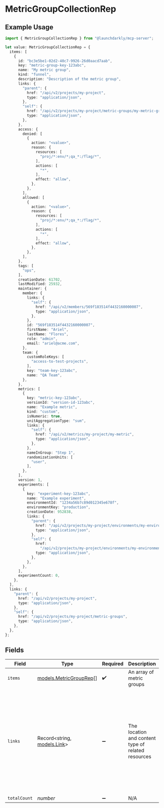 # MetricGroupCollectionRep

## Example Usage

```typescript
import { MetricGroupCollectionRep } from "@launchdarkly/mcp-server";

let value: MetricGroupCollectionRep = {
  items: [
    {
      id: "bc3e5be1-02d2-40c7-9926-26d0aacd7aab",
      key: "metric-group-key-123abc",
      name: "My metric group",
      kind: "funnel",
      description: "Description of the metric group",
      links: {
        "parent": {
          href: "/api/v2/projects/my-project",
          type: "application/json",
        },
        "self": {
          href: "/api/v2/projects/my-project/metric-groups/my-metric-group",
          type: "application/json",
        },
      },
      access: {
        denied: [
          {
            action: "<value>",
            reason: {
              resources: [
                "proj/*:env/*;qa_*:/flag/*",
              ],
              actions: [
                "*",
              ],
              effect: "allow",
            },
          },
        ],
        allowed: [
          {
            action: "<value>",
            reason: {
              resources: [
                "proj/*:env/*;qa_*:/flag/*",
              ],
              actions: [
                "*",
              ],
              effect: "allow",
            },
          },
        ],
      },
      tags: [
        "ops",
      ],
      creationDate: 61702,
      lastModified: 25932,
      maintainer: {
        member: {
          links: {
            "self": {
              href: "/api/v2/members/569f183514f4432160000007",
              type: "application/json",
            },
          },
          id: "569f183514f4432160000007",
          firstName: "Ariel",
          lastName: "Flores",
          role: "admin",
          email: "ariel@acme.com",
        },
        team: {
          customRoleKeys: [
            "access-to-test-projects",
          ],
          key: "team-key-123abc",
          name: "QA Team",
        },
      },
      metrics: [
        {
          key: "metric-key-123abc",
          versionId: "version-id-123abc",
          name: "Example metric",
          kind: "custom",
          isNumeric: true,
          unitAggregationType: "sum",
          links: {
            "self": {
              href: "/api/v2/metrics/my-project/my-metric",
              type: "application/json",
            },
          },
          nameInGroup: "Step 1",
          randomizationUnits: [
            "user",
          ],
        },
      ],
      version: 1,
      experiments: [
        {
          key: "experiment-key-123abc",
          name: "Example experiment",
          environmentId: "1234a56b7c89d012345e678f",
          environmentKey: "production",
          creationDate: 952838,
          links: {
            "parent": {
              href: "/api/v2/projects/my-project/environments/my-environment",
              type: "application/json",
            },
            "self": {
              href:
                "/api/v2/projects/my-project/environments/my-environment/experiments/example-experiment",
              type: "application/json",
            },
          },
        },
      ],
      experimentCount: 0,
    },
  ],
  links: {
    "parent": {
      href: "/api/v2/projects/my-project",
      type: "application/json",
    },
    "self": {
      href: "/api/v2/projects/my-project/metric-groups",
      type: "application/json",
    },
  },
};
```

## Fields

| Field                                                                                                                                                                            | Type                                                                                                                                                                             | Required                                                                                                                                                                         | Description                                                                                                                                                                      | Example                                                                                                                                                                          |
| -------------------------------------------------------------------------------------------------------------------------------------------------------------------------------- | -------------------------------------------------------------------------------------------------------------------------------------------------------------------------------- | -------------------------------------------------------------------------------------------------------------------------------------------------------------------------------- | -------------------------------------------------------------------------------------------------------------------------------------------------------------------------------- | -------------------------------------------------------------------------------------------------------------------------------------------------------------------------------- |
| `items`                                                                                                                                                                          | [models.MetricGroupRep](../models/metricgrouprep.md)[]                                                                                                                           | :heavy_check_mark:                                                                                                                                                               | An array of metric groups                                                                                                                                                        |                                                                                                                                                                                  |
| `links`                                                                                                                                                                          | Record<string, [models.Link](../models/link.md)>                                                                                                                                 | :heavy_minus_sign:                                                                                                                                                               | The location and content type of related resources                                                                                                                               | {<br/>"parent": {<br/>"href": "/api/v2/projects/my-project",<br/>"type": "application/json"<br/>},<br/>"self": {<br/>"href": "/api/v2/projects/my-project/metric-groups",<br/>"type": "application/json"<br/>}<br/>} |
| `totalCount`                                                                                                                                                                     | *number*                                                                                                                                                                         | :heavy_minus_sign:                                                                                                                                                               | N/A                                                                                                                                                                              |                                                                                                                                                                                  |